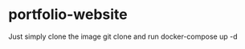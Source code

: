 # portfolio-website

Just simply clone the image
git clone <repo link>
and run
docker-compose up -d
